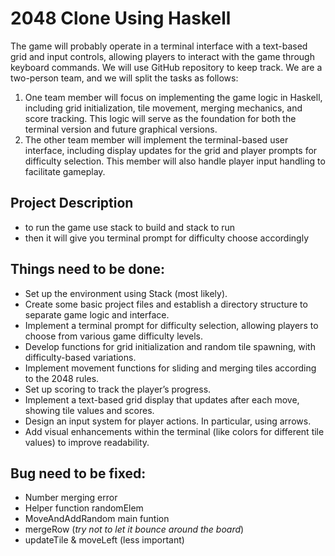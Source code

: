 # 2048 Clone Using Haskell
The game will probably operate in a terminal interface with a text-based grid and input controls, allowing players to interact with the game through keyboard commands. We will use GitHub repository to keep track. 
We are a two-person team, and we will split the tasks as follows: 
1. One team member will focus on implementing the game logic in Haskell, including grid initialization, tile movement, merging mechanics, and score tracking. This logic will serve as the foundation for both the terminal version and future graphical versions. 
2. The other team member will implement the terminal-based user interface, including display updates for the grid and player prompts for difficulty selection. This member will also handle player input handling to facilitate gameplay.

## Project Description
- to run the game use stack to build and stack to run
- then it will give you terminal prompt for difficulty choose accordingly 

## Things need to be done:
- Set up the environment using Stack (most likely).
- Create some basic project files and establish a directory structure to separate game logic and interface. 
- Implement a terminal prompt for difficulty selection, allowing players to choose from various game difficulty levels. 
- Develop functions for grid initialization and random tile spawning, with difficulty-based variations.
- Implement movement functions for sliding and merging tiles according to the 2048 rules. 
- Set up scoring to track the player’s progress. 
- Implement a text-based grid display that updates after each move, showing tile values and scores. 
- Design an input system for player actions. In particular, using arrows.
- Add visual enhancements within the terminal (like colors for different tile values) to improve readability.

## Bug need to be fixed:
- Number merging error
- Helper function randomElem
- MoveAndAddRandom main funtion
- mergeRow (*try not to let it bounce around the board*)
- updateTile & moveLeft (less important)
